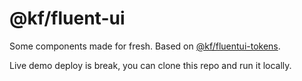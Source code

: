 # @kf/fluent-ui

Some components made for fresh. Based on [@kf/fluentui-tokens](https://www.npmjs.com/package/@kf/fluentui-tokens).

Live demo deploy is break, you can clone this repo and run it locally.
